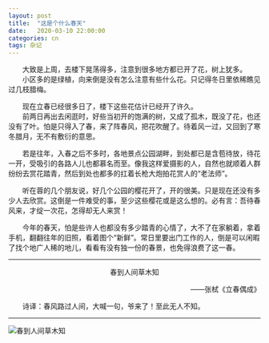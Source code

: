 ```yaml
---
layout: post
title:  "这是个什么春天"
date:   2020-03-10 22:00:00
categories: cn
tags: 杂记
---
```



&emsp;&emsp;大致是上周，去楼下晃荡得多，注意到很多地方都已开了花，树上犹多。<br>
&emsp;&emsp;小区多的是绿植，向来倒是没有怎么注意有些什么花。只记得冬日里依稀瞧见过几枝腊梅。

&emsp;&emsp;现在立春已经很多日了，楼下这些花估计已经开了许久。<Br>
&emsp;&emsp;前两日再出去闲逛时，好些当初开的饱满的树，又成了孤木，既没了花，也还没有了叶。怕是只得入了春，来了阵春风，把花吹醒了。待着风一过，又回到了寒冬腊月，无不有敷衍的意思。

&emsp;&emsp;若是往年，入春之后不多时，各地景点公园湖畔，到处都已是含苞待放，待花一开，受吸引的各路人儿也都慕名而至。像我这样爱摄影的人，自然也就顺着人群纷纷去赏花踏青，然后到处也都多的扛着长枪大炮拍花赏人的“老法师”。

&emsp;&emsp;听在蓉的几个朋友说，好几个公园的樱花开了，开的很美。只是现在还没有多少人去欣赏。这倒是一件难受的事，至少这些樱花或是这么想的。必有言：吾待春风来，才绽一次花，怎得却无人来赏！

&emsp;&emsp;今年的春天，怕是些许人也都没有多少踏青的心情了，大不了在家躺着，拿着手机，翻翻往年的旧照，看着图个“新鲜”。常日里要出门工作的人，倒是可以闲暇了找个地广人稀的地儿，看看有没有独一份的春景，也免得浪费了这一春。

------

<center>
春到人间草木知<br>
</center>
<p align="right">
——张栻《立春偶成》
</p>

&emsp;&emsp;诗译：春风路过人间，大喊一句，爷来了！至此无人不知。

------

![春到人间草木知](https://buyivi.xyz/blog/images/tu/2020/200310.gif)